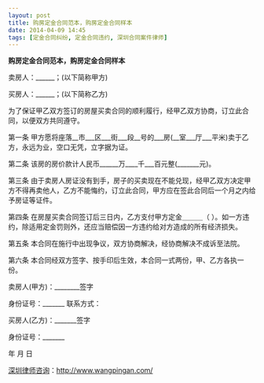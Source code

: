 ```yaml
---
layout: post
title: 购房定金合同范本，购房定金合同样本
date: 2014-04-09 14:45
tags: [定金合同纠纷, 定金合同违约, 深圳合同案件律师]
---
```

<strong>购房定金合同范本，购房定金合同样本</strong>

卖房人：______；(以下简称甲方)

买房人：______；(以下简称乙方)

为了保证甲乙双方签订的房屋买卖合同的顺利履行，经甲乙双方协商，订立此合同，以便双方共同遵守。

第一条 甲方愿将座落__市___区___街___段__号的___房(__室___厅___平米)卖于乙方，永远为业，空口无凭，立字据为证。

第二条 该房的房价款计人民币______万____千___百元整(_______元)。

第三条 由于卖房人房证没有到手，房子的买卖现在不能兑现，经甲乙双方决定甲方不得再卖他人，乙方不能悔约，订立此合同，甲方应在签此合同后一个月之内给予房证等证件。

第四条 在房屋买卖合同签订后三日内，乙方支付甲方定金＿＿＿（ ）。如一方违约，除适用定金罚则外，还应当赔偿因一方违约给对方造成的所有经济损失。

第五条 本合同在施行中出现争议，双方协商解决，经协商解决不成诉至法院。

第六条 本合同经双方签字、按手印后生效，本合同一式两份，甲、乙方各执一份。

卖房人(甲方)：________签字

身份证号：_______ 联系方式：

买房人(乙方)：_______签字

身份证号：_______

年 月 日

<a href="http://www.wangpingan.com/">深圳律师咨询</a>：<a href="http://www.wangpingan.com/">http://www.wangpingan.com/</a>

